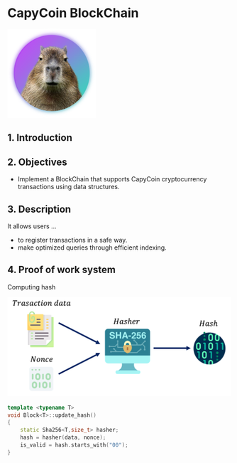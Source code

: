 
# CapyCoin BlockChain

![](assets/logo.png "Capyraba")

## 1. Introduction


## 2. Objectives
- Implement a BlockChain that supports CapyCoin cryptocurrency transactions using data structures. 


## 3. Description

It allows users ...
- to register transactions in a safe way.
- make optimized queries through efficient indexing. 



## 4. Proof of work system


Computing hash


![](assets/hash.png "Sha256")

```cpp
template <typename T>
void Block<T>::update_hash()
{
    static Sha256<T,size_t> hasher;
    hash = hasher(data, nonce);
    is_valid = hash.starts_with("00");
}
```






